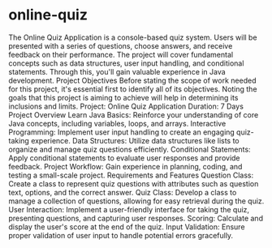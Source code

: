 # online-quiz
The Online Quiz Application is a console-based quiz system. Users will be presented with a series
of questions, choose answers, and receive feedback on their performance. The project will cover
fundamental concepts such as data structures, user input handling, and conditional statements.
Through this, you'll gain valuable experience in Java development.
Project Objectives
Before stating the scope of work needed for this project, it's essential first to identify all of its
objectives. Noting the goals that this project is aiming to achieve will help in determining its
inclusions and limits.
Project: Online Quiz Application Duration: 7 Days
Project Overview
Learn Java Basics: Reinforce your understanding of core Java concepts, including variables,
loops, and arrays.
Interactive Programming: Implement user input handling to create an engaging quiz-taking
experience.
Data Structures: Utilize data structures like lists to organize and manage quiz questions
efficiently.
Conditional Statements: Apply conditional statements to evaluate user responses and provide
feedback.
Project Workflow: Gain experience in planning, coding, and testing a small-scale project.
Requirements and Features
Question Class: Create a class to represent quiz questions with attributes such as question
text, options, and the correct answer.
Quiz Class: Develop a class to manage a collection of questions, allowing for easy retrieval
during the quiz.
User Interaction: Implement a user-friendly interface for taking the quiz, presenting questions,
and capturing user responses.
Scoring: Calculate and display the user's score at the end of the quiz.
Input Validation: Ensure proper validation of user input to handle potential errors gracefully.
